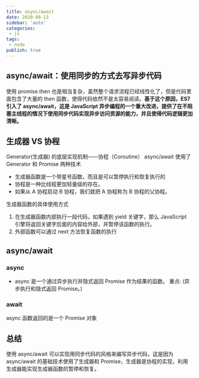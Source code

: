 ```yaml
---
title: async/await
date: 2020-08-13
sidebar: 'auto'
categories:
 - js
tags:
 - node
publish: true
---
```

##  async/await：使用同步的方式去写异步代码
使用 promise.then 也是相当复杂，虽然整个请求流程已经线性化了，但是代码里面包含了大量的 then 函数，使得代码依然不是太容易阅读。**基于这个原因，ES7 引入了 async/await，这是 JavaScript 异步编程的一个重大改进，提供了在不阻塞主线程的情况下使用同步代码实现异步访问资源的能力，并且使得代码逻辑更加清晰。**

## 生成器 VS 协程
Generator(生成器) 的底层实现机制——协程（Coroutine）
async/await 使用了 Generator 和 Promise 两种技术

- 生成器函数是一个带星号函数，而且是可以暂停执行和恢复执行的
- 协程是一种比线程更加轻量级的存在。
- 如果从 A 协程启动 B 协程，我们就把 A 协程称为 B 协程的父协程。

生成器函数的具体使用方式
1. 在生成器函数内部执行一段代码，如果遇到 yield 关键字，那么 JavaScript 引擎将返回关键字后面的内容给外部，并暂停该函数的执行。
2. 外部函数可以通过 next 方法恢复函数的执行

## async/await
### async
- async 是一个通过异步执行并隐式返回 Promise 作为结果的函数。
重点: (异步执行和隐式返回 Promise。)

### await
async 函数返回的是一个 Promise 对象

## 总结
使用 async/await 可以实现用同步代码的风格来编写异步代码，这是因为 async/await 的基础技术使用了生成器和 Promise，生成器是协程的实现，利用生成器能实现生成器函数的暂停和恢复。